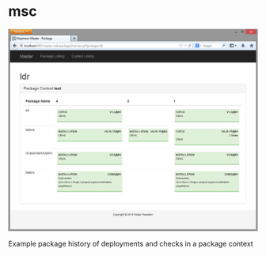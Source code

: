msc
===
![ex](https://github.com/hopmann/msc/blob/master/example.png)

Example package history of deployments and checks in a package context
